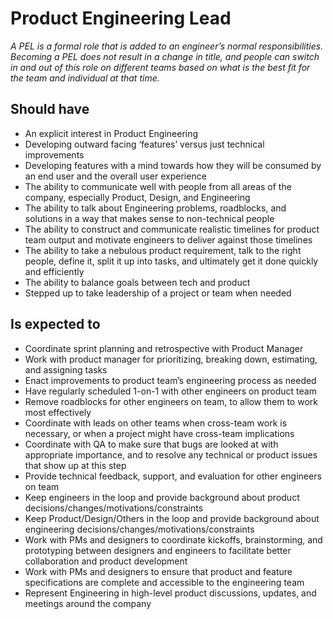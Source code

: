 Product Engineering Lead
========================

*A PEL is a formal role that is added to an engineer’s normal responsibilities.  Becoming a PEL does not result in a change in title, and people can switch in and out of this role on different teams based on what is the best fit for the team and individual at that time.*

## Should have
* An explicit interest in Product Engineering
* Developing outward facing ‘features’ versus just technical improvements
* Developing features with a mind towards how they will be consumed by an end user and the overall user experience
* The ability to communicate well with people from all areas of the company, especially Product, Design, and Engineering
* The ability to talk about Engineering problems, roadblocks, and solutions in a way that makes sense to non-technical people
* The ability to construct and communicate realistic timelines for product team output and motivate engineers to deliver against those timelines
* The ability to take a nebulous product requirement, talk to the right people, define it, split it up into tasks, and ultimately get it done quickly and efficiently
* The ability to balance goals between tech and product
* Stepped up to take leadership of a project or team when needed

## Is expected to
* Coordinate sprint planning and retrospective with Product Manager
* Work with product manager for prioritizing, breaking down, estimating, and assigning tasks
* Enact improvements to product team’s engineering process as needed
* Have regularly scheduled 1-on-1 with other engineers on product team
* Remove roadblocks for other engineers on team, to allow them to work most effectively
* Coordinate with leads on other teams when cross-team work is necessary, or when a project might have cross-team implications
* Coordinate with QA to make sure that bugs are looked at with appropriate importance, and to resolve any technical or product issues that show up at this step
* Provide technical feedback, support, and evaluation for other engineers on team
* Keep engineers in the loop and provide background about product decisions/changes/motivations/constraints
* Keep Product/Design/Others in the loop and provide background about engineering decisions/changes/motivations/constraints
* Work with PMs and designers to coordinate kickoffs, brainstorming, and prototyping between designers and engineers to facilitate better collaboration and product development
* Work with PMs and designers to ensure that product and feature specifications are complete and accessible to the engineering team
* Represent Engineering in high-level product discussions, updates, and meetings around the company
